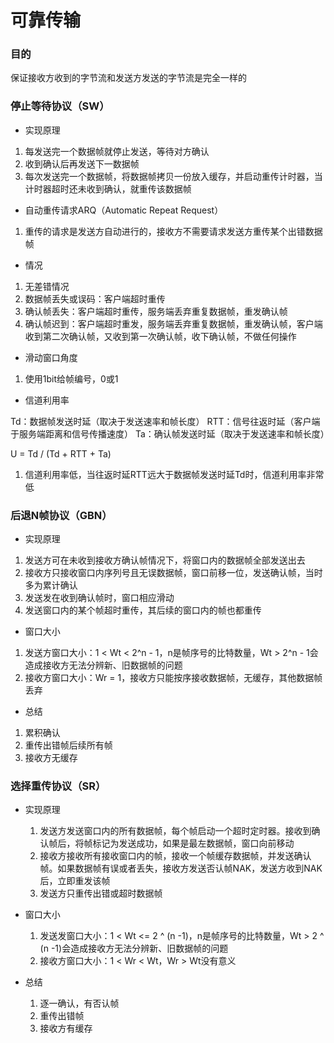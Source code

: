 # 可靠传输


### 目的

保证接收方收到的字节流和发送方发送的字节流是完全一样的



### 停止等待协议（SW）

* 实现原理

1. 每发送完一个数据帧就停止发送，等待对方确认
2. 收到确认后再发送下一数据帧
3. 每次发送完一个数据帧，将数据帧拷贝一份放入缓存，并启动重传计时器，当计时器超时还未收到确认，就重传该数据帧

* 自动重传请求ARQ（Automatic Repeat Request）

1. 重传的请求是发送方自动进行的，接收方不需要请求发送方重传某个出错数据帧

* 情况

1. 无差错情况
2. 数据帧丢失或误码：客户端超时重传
3. 确认帧丢失：客户端超时重传，服务端丢弃重复数据帧，重发确认帧
4. 确认帧迟到：客户端超时重发，服务端丢弃重复数据帧，重发确认帧，客户端收到第二次确认帧，又收到第一次确认帧，收下确认帧，不做任何操作

* 滑动窗口角度

1. 使用1bit给帧编号，0或1

* 信道利用率

Td：数据帧发送时延（取决于发送速率和帧长度）
RTT：信号往返时延（客户端于服务端距离和信号传播速度）
Ta：确认帧发送时延（取决于发送速率和帧长度）

U = Td / (Td + RTT + Ta)

1. 信道利用率低，当往返时延RTT远大于数据帧发送时延Td时，信道利用率非常低


### 后退N帧协议（GBN）

* 实现原理

1. 发送方可在未收到接收方确认帧情况下，将窗口内的数据帧全部发送出去
2. 接收方只接收窗口内序列号且无误数据帧，窗口前移一位，发送确认帧，当时多为累计确认
3. 发送发在收到确认帧时，窗口相应滑动
4. 发送窗口内的某个帧超时重传，其后续的窗口内的帧也都重传

* 窗口大小

1. 发送方窗口大小：1 < Wt < 2^n - 1，n是帧序号的比特数量，Wt > 2^n - 1会造成接收方无法分辨新、旧数据帧的问题
2. 接收方窗口大小：Wr = 1，接收方只能按序接收数据帧，无缓存，其他数据帧丢弃

* 总结

1. 累积确认
2. 重传出错帧后续所有帧
3. 接收方无缓存


### 选择重传协议（SR）

* 实现原理

	1. 发送方发送窗口内的所有数据帧，每个帧启动一个超时定时器。接收到确认帧后，将帧标记为发送成功，如果是最左数据帧，窗口向前移动
	2. 接收方接收所有接收窗口内的帧，接收一个帧缓存数据帧，并发送确认帧。如果数据帧有误或者丢失，接收方发送否认帧NAK，发送方收到NAK后，立即重发该帧
	3. 发送方只重传出错或超时数据帧

* 窗口大小

	1. 发送发窗口大小：1 < Wt <= 2 ^ (n -1)，n是帧序号的比特数量，Wt > 2 ^ (n -1)会造成接收方无法分辨新、旧数据帧的问题
	2. 接收方窗口大小：1 < Wr < Wt，Wr > Wt没有意义

* 总结
  1. 逐一确认，有否认帧
  2. 重传出错帧
  3. 接收方有缓存